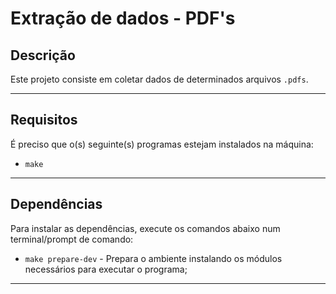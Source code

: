 # Extração de dados - PDF's

## Descrição
Este projeto consiste em coletar dados de determinados arquivos `.pdfs`.

---
## Requisitos

É preciso que o(s) seguinte(s) programas estejam instalados na máquina:

* `make`

---
## Dependências

Para instalar as dependências, execute os comandos abaixo num terminal/prompt de comando:

* `make prepare-dev` - Prepara o ambiente instalando os módulos necessários para executar o programa;

---